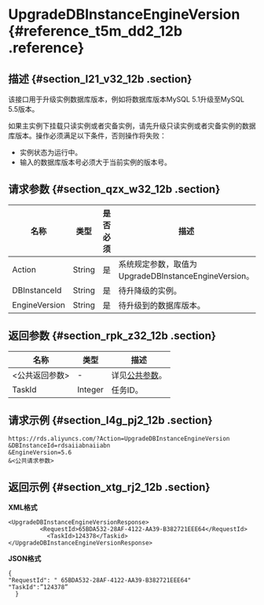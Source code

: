 # UpgradeDBInstanceEngineVersion {#reference_t5m_dd2_12b .reference}

## 描述 {#section_l21_v32_12b .section}

该接口用于升级实例数据库版本，例如将数据库版本MySQL 5.1升级至MySQL 5.5版本。

如果主实例下挂载只读实例或者灾备实例，请先升级只读实例或者灾备实例的数据库版本。操作必须满足以下条件，否则操作将失败：

-   实例状态为运行中。
-   输入的数据库版本号必须大于当前实例的版本号。

## 请求参数 {#section_qzx_w32_12b .section}

|名称|类型|是否必须|描述|
|--|--|----|--|
|Action|String|是|系统规定参数，取值为UpgradeDBInstanceEngineVersion。|
|DBInstanceId|String|是|待升降级的实例。|
|EngineVersion|String|是|待升级到的数据库版本。|

## 返回参数 {#section_rpk_z32_12b .section}

|名称|类型|描述|
|--|--|--|
|<公共返回参数\>|-|详见[公共参数](cn.zh-CN/API参考/使用API/公共参数.md#)。|
|TaskId|Integer|任务ID。|

## 请求示例 {#section_l4g_pj2_12b .section}

```
https://rds.aliyuncs.com/?Action=UpgradeDBInstanceEngineVersion
&DBInstanceId=rdsaiiabnaiiabn
&EngineVersion=5.6
&<公共请求参数>
```

## 返回示例 {#section_xtg_rj2_12b .section}

**XML格式**

```
<UpgradeDBInstanceEngineVersionResponse>
         <RequestId>65BDA532-28AF-4122-AA39-B382721EEE64</RequestId>
           <TaskId>124378</Taskid>
</UpgradeDBInstanceEngineVersionResponse>
```

**JSON格式**

```
{
"RequestId": " 65BDA532-28AF-4122-AA39-B382721EEE64"
"TaskId":”124378”
  }
```

